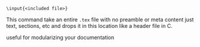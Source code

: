 

`\input{<included file>}`

This command take an entire `.tex` file with no preamble or meta content just text, sections, etc and drops it in this location like a header file in C.

useful for modularizing your documentation
